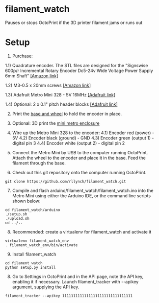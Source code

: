 # filament_watch

Pauses or stops OctoPrint if the 3D printer filament jams or runs out

# Setup

1) Purchase:

1.1) Quadrature encoder. The STL files are designed for the "Signswise 600p/r Incremental Rotary Encoder Dc5-24v Wide Voltage Power Supply 6mm Shaft" [[Amazon link]](http://www.amazon.com/gp/product/B00UTIFCVA?psc=1&redirect=true&ref_=oh_aui_detailpage_o09_s00)

1.2) M3-0.5 x 20mm screws [[Amazon link]](http://www.amazon.com/gp/product/B000FN21AO?psc=1&redirect=true&ref_=oh_aui_search_detailpage)

1.3) Adafruit Metro Mini 328 - 5V 16MHz [[Adafruit link]](http://www.adafruit.com/product/2590)

1.4) Optional: 2 x 0.1" pitch header blocks [[Adafruit link]](https://www.adafruit.com/products/2142)

2) Print the [base and wheel](http://www.thingiverse.com/thing:936521) to hold the encoder in place.

3) Optional: 3D print the [mini metro enclosure](http://www.thingiverse.com/thing:936519)

4) Wire up the Metro Mini 328 to the encoder:
4.1) Encoder red (power) - 5V
4.2) Encoder black (ground) - GND
4.3) Encoder green (output 1) - digital pin 3
4.4) Encoder white (output 2) - digital pin 2

5) Connect the Metro Mini by USB to the computer running OctoPrint. Attach the wheel to the encoder and place it in the base. Feed the filament through the base.

6) Check out this git repository onto the computer running OctoPrint.

```
git clone https://github.com/rllynch/filament_watch.git
```

7) Compile and flash arduino/filament_watch/filament_watch.ino into the Metro Mini using either the Arduino IDE, or the command line scripts shown below:

```
cd filament_watch/arduino
./setup.sh
./upload.sh
cd ../..
```

8) Recommended: create a virtualenv for filament_watch and activate it

```
virtualenv filament_watch_env
. filament_watch_env/bin/activate
```

9) Install filament_watch

```
cd filament_watch
python setup.py install
```

8) Go to Settings in OctoPrint and in the API page, note the API key, enabling it if necessary. Launch filament_tracker with --apikey argument, supplying the API key.

```
filament_tracker --apikey 11111111111111111111111111111111
```
